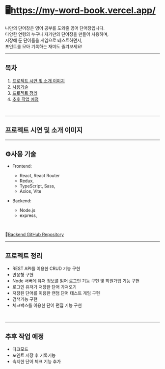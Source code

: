 # 🖥https://my-word-book.vercel.app/
나만의 단어장은 영어 공부를 도와줄 영어 단어장입니다.<br>
다양한 연령의 누구나 자기만의 단어장을 만들어 사용하며,<br>
저장해 둔 단어들을 게임으로 테스트하면서,<br>
포인트를 모아 기록하는 재미도 즐겨보세요!<br>

---
## 목차
1. [프로젝트 시연 및 소개 이미지](#프로젝트-시연-및-소개-이미지)
2. [사용기술](#사용-기술)
3. [프로젝트 정리](#프로젝트-정리)
4. [추후 작업 예정](#추후-작업-예정)

<br>

---
## 프로젝트 시연 및 소개 이미지

---
## ⚙사용 기술

- Frontend:
  - React, React Router
  - Redux,
  - TypeScript, Sass,
  - Axios, Vite
  
- Backend:
  - Node.js 
  - express,
<br>

📂[Backend GitHub Repository](https://github.com/Shape2ee/node-word-book)
<br>

---
## 프로젝트 정리
- REST API를 이용한 CRUD 기능 구현
- 반응형 구현
- Node 서버에 유저 정보를 읽어 로그인 기능 구현 및 회원가입 기능 구현
- 로그인 유저가 저장한 단어 가져오기 
- 저장된 단어를 이용한 랜덤 단어 테스트 게임 구현
- 검색기능 구현
- 체크박스를 이용한 단어 편집 기능 구현

<br>

---
## 추후 작업 예정
- 다크모드
- 포인트 저장 후 기록기능
- 숙지한 단어 체크 기능 추가
